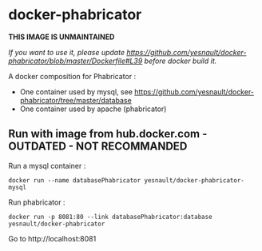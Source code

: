 docker-phabricator
==================

**THIS IMAGE IS UNMAINTAINED**

*If you want to use it, please update https://github.com/yesnault/docker-phabricator/blob/master/Dockerfile#L39 before docker build it.*

A docker composition for Phabricator :
- One container used by mysql, see https://github.com/yesnault/docker-phabricator/tree/master/database
- One container used by apache (phabricator)

Run with image from hub.docker.com - OUTDATED - NOT RECOMMANDED
----
Run a mysql container :
```
docker run --name databasePhabricator yesnault/docker-phabricator-mysql
```

Run phabricator :
```
docker run -p 8081:80 --link databasePhabricator:database yesnault/docker-phabricator 
```
Go to http://localhost:8081

